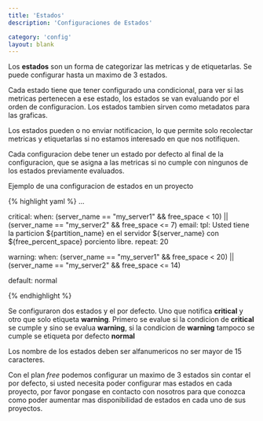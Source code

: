 ```yaml
---
title: 'Estados'
description: 'Configuraciones de Estados'

category: 'config'
layout: blank
---
```


Los **estados** son un forma de categorizar las metricas y de etiquetarlas. Se puede configurar hasta un maximo de 3 estados.

Cada estado tiene que tener configurado una condicional, para ver si las metricas pertenecen a ese estado, los estados
se van evaluando por el orden de configuracion. Los estados tambien sirven como metadatos para las graficas.

Los estados pueden o no enviar notificacion, lo que permite solo recolectar metricas y etiquetarlas
si no estamos interesado en que nos notifiquen.

Cada configuracion debe tener un estado por defecto al final de la configuracion, que se asigna a las metricas si no cumple
con ningunos de los estados previamente evaluados.

Ejemplo de una configuracion de estados en un proyecto

{% highlight yaml %}
...

critical:
     when: (server_name == "my_server1" && free_space < 10) ||
           (server_name == "my_server2" && free_space <= 7)
     email:
         tpl: Usted tiene la particion ${partition_name} en el servidor ${server_name} con ${free_percent_space} porciento libre.
     repeat: 20

warning:
      when: (server_name == "my_server1" && free_space < 20) ||
            (server_name == "my_server2" && free_space <= 14)

default: normal

{% endhighlight %}

Se configuraron dos estados y el por defecto. Uno que notifica **critical** y otro que solo etiqueta **warning**. Primero se evalue
si la condicion de **critical** se cumple y sino se evalua **warning**, si la condicion de **warning** tampoco se
cumple se etiqueta por defecto **normal**

Los nombre de los estados deben ser alfanumericos no ser mayor de 15 caracteres.

Con el plan *free* podemos configurar un maximo de 3 estados sin contar el por defecto, si usted necesita poder configurar mas estados
en cada proyecto, por favor pongase en contacto con nosotros para que conozca como poder aumentar mas disponibilidad de
estados en cada uno de sus proyectos.